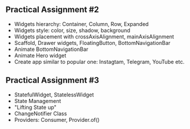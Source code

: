 ## Practical Assignment #2

* Widgets hierarchy: Container, Column, Row, Expanded
* Widgets style: color, size, shadow, background
* Widgets placement with crossAxisAlignment, mainAxisAlignment
* Scaffold, Drawer widgets, FloatingButton, BottomNavigationBar
* Animate BottomNavigationBar
* Animate Hero widget
* Create app similar to popular one: Instagtam, Telegram, YouTube etc.


## Practical Assignment #3

* StatefulWidget, StatelessWidget
* State Management
* "Lifting State up"
* ChangeNotifier Class
* Providers: Consumer, Provider.of()
